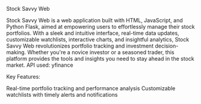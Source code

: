 


Stock Savvy Web

Stock Savvy Web is a web application built with HTML, JavaScript, and Python Flask, aimed at empowering users to effortlessly manage their stock portfolios.
With a sleek and intuitive interface, real-time data updates, customizable watchlists, interactive charts, and insightful analytics, Stock Savvy Web revolutionizes portfolio tracking and investment decision-making.
Whether you're a novice investor or a seasoned trader, this platform provides the tools and insights you need to stay ahead in the stock market.
API used: yfinance

Key Features:

Real-time portfolio tracking and performance analysis
Customizable watchlists with timely alerts and notifications
